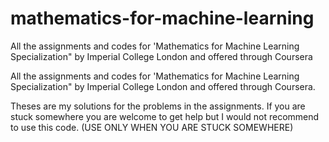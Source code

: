 # mathematics-for-machine-learning
All the assignments and codes for 'Mathematics for Machine Learning Specialization" by Imperial College London and offered through Coursera

All the assignments and codes for 'Mathematics for Machine Learning Specialization" by Imperial College London and offered through Coursera.

Theses are my solutions for the problems in the assignments. If you are stuck somewhere you are welcome to get help but I would not recommend to use this code. (USE ONLY WHEN YOU ARE STUCK SOMEWHERE)
